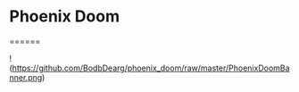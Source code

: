 # Phoenix Doom
======

!(https://github.com/BodbDearg/phoenix_doom/raw/master/PhoenixDoomBanner.png)

